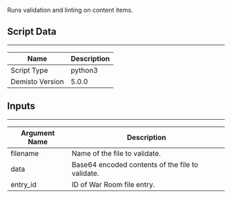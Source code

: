 Runs validation and linting on content items.

## Script Data
---

| **Name** | **Description** |
| --- | --- |
| Script Type | python3 |
| Demisto Version | 5.0.0 |

## Inputs
---

| **Argument Name** | **Description** |
| --- | --- |
| filename | Name of the file to validate. |
| data | Base64 encoded contents of the file to validate. |
| entry_id | ID of War Room file entry. |